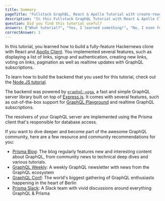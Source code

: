 ```yaml
---
title: Summary
pageTitle: "Fullstack GraphQL, React & Apollo Tutorial with create-react-app"
description: "In this Fullstack GraphQL Tutorial with React & Apollo Client you learned how to build a production-ready Hackernews clone using create-react-app & Prisma."
question: Did you find this tutorial useful?
answers: ["What tutorial?", "Yes, I learned something!", "No, I even forgot what I knew before!", "Fish!"]
correctAnswer: 1
---
```


In this tutorial, you learned how to build a fully-feature Hackernews clone with React and [Apollo Client](https://www.apollographql.com/docs/react/). You implemented several features, such as displaying a list of links, signup and authentication, creating new links, voting on links, pagination as well as realtime updates with GraphQL subscriptions.

To learn how to build the backend that you used for this tutorial, check out the [Node.JS tutorial](https://www.howtographql.com/graphql-js/0-introduction/).

The backend was powered by [`graphql-yoga`](), a fast and simple GraphQL server library built on top of [Express.js](https://expressjs.com/). It comes with several features, such as out-of-the-box support for [GraphQL Playground](https://github.com/prisma/graphql-playground) and realtime GraphQL subscriptions.

The resolvers of your GraphQL server are implemented using the Prisma client that's responsible for database access.

If you want to dive deeper and become part of the awesome GraphQL community, here are a few resource and community recommendations for you:

- [Prisma Blog](https://prisma.io/blog): The blog regularly features new and interesting content about GraphQL, from community news to technical deep dives and various tutorials.
- [GraphQL Weekly](https://graphqlweekly.com): A weekly GraphQL newsletter with news from the GraphQL ecosystem
- [GraphQL Conf](https://www.graphqlconf.org): The world's biggest gathering of GraphQL enthusiasts happening in the heart of Berlin
- [Prisma Slack](https://slack.prisma.io): A Slack team with vivid discussions around everything GraphQL & Prisma

